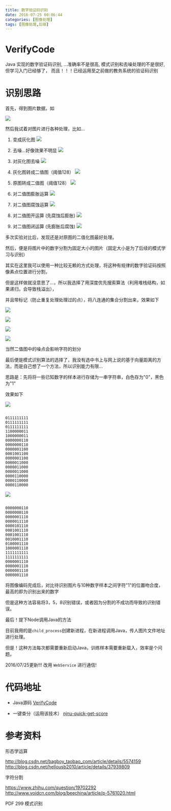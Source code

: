 ```yaml
---
title: 数字验证码识别
date: 2016-07-25 00:06:44
categories: [图像处理]
tags: [图像处理,后端]
---
```


# VerifyCode

Java 实现的数字验证码识别, ...准确率不是很高, 模式识别和去噪处理的不是很好, 但学习入门已经够了，
而且！！！已经运用至之前做的教务系统的验证码识别

<!--more-->

# 识别思路

首先，得到图片数据，如

![](/images/src.png)

然后我试着对图片进行各种处理，比如...

1. 变成灰化图
![](/images/gray.png)

2. 去噪...好像效果不明显
![](/images/reduceSrc.png)

3. 对灰化图去噪
![](/images/reduceGray.png)

4. 灰化图转成二值图（阈值128）
![](/images/grayBin.png)

5. 原图转成二值图（阈值128）
![](/images/srcBin.png)

6. 对二值图膨胀运算
![](/images/srcBinExpend.png)

7. 对二值图腐蚀运算
![](/images/srcBinCorrode.png)

8. 对二值图开运算 (先腐蚀后膨胀)
![](/images/srcBinOpen.png)

9. 对二值图闭运算 (先膨胀后腐蚀)
![](/images/srcBinClose.png)

多次实验对比后，发现还是对原图的二值化图最好处理。

然后，便是将图片中的数字分割为固定大小的图片（固定大小是为了后续的模式学习与识别）

其实在这里我可以使用一种比较无赖的方式处理，将这种有规律的数字验证码按照像素点位置进行分割，

但是这样做就没意思了...，所以我选择了用深度优先搜索算法（利用堆栈结构，如果递归，会导致栈溢出），

并且带标记（防止重复处理处理过的点），将八连通的集合分割出来，效果如下

![](/images/srcBinSpilt1.png)

![](/images/srcBinSpilt2.png)

![](/images/srcBinSpilt3.png)

![](/images/srcBinSpilt4.png)

当然二值图中的噪点会影响字符的划分

最后便是模式识别算法的选择了，我没有选中书上与网上说的基于向量距离的方法，而是自己想了一个方法，所以识别能力有限...

思路是：先将将一些已知数字的样本进行存储为一串字符串，白色存为"0"，黑色为"1"

效果如下

![](/images/srcBinSpilt-1.png)

```

0111111111
0111111111
0111111111
1100000011
1000000011
0000000110
0000000110
0000001100
0001001100
0000001100
0000011000
0000011000
0000011000
0000110000
0000110000
0000110000

```

![](/images/srcBinSpilt-2.png)

```

0000000110
0000000110
0000001110
0000011110
0000101110
0001001110
0001001110
0010001110
0100001110
1000001110
1111111111
1111111111
0000001110
0000001110
0000001110
0000001110

```

将图像编码完成后，对比待识别图片与10种数字样本之间字符"1"的位置吻合度，最高的即为识别出来的数字

但是这种方法容易将3，5，8识别错误，或者因为分割的不成功而导致的识别错误。

最后！提下Node调用Java的方法

目前我用的是`child_process`创建新进程，在新进程调用Java，传人图片文件地址进行处理。

但是！这种方法每次都需要重新启动Java，训练样本需要重新载入，效率是个问题。

2016/07/25更新!!! 改用 `WebService` 进行通信!

# 代码地址
- Java源码
    [VerifyCode](https://github.com/moyuyc/VerifyCode)

- 一键查分（运用该技术）
    [njnu-quick-get-score](https://github.com/moyuyc/njnu-quick-get-score)

# 参考资料

形态学运算

http://blog.csdn.net/bagboy_taobao_com/article/details/5574159
http://blog.csdn.net/hellousb2010/article/details/37939809

字符分割

https://www.zhihu.com/question/19702292
http://www.voidcn.com/blog/beechina/article/p-5761020.html

PDF 299 模式识别
